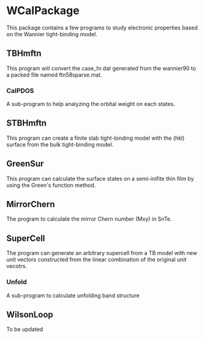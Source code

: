 # WCalPackage
This package contains a few programs to study electronic properties based on the Wannier tight-binding model.

## TBHmftn
This program will convert the case_hr.dat generated from the wannier90 to a packed file named ftn58sparse.mat.

### CalPDOS 
A sub-program to help analyzing the orbital weight on each states. 

## STBHmftn
This program can create a finite slab tight-binding model with the (hkl) surface from the bulk tight-binding model.

## GreenSur
This program can calculate the surface states on a semi-inifite thin film by using the Green's function method.

## MirrorChern
The program to calculate the mirror Chern number (Mxy) in SnTe.

## SuperCell
The program can generate an arbitrary supercell from a TB model with new unit vectors constructed from the linear combination of the original unit vecotrs. 

### Unfold
A sub-program to calculate unfolding band structure

## WilsonLoop

To be updated

